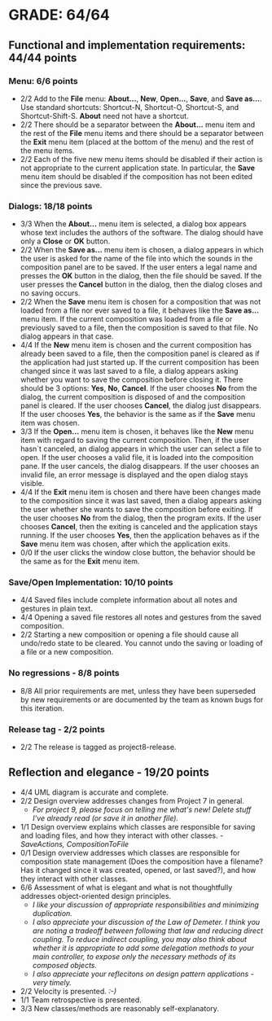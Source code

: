 # GRADE: 64/64 

## Functional and implementation requirements: 44/44 points 

### Menu: 6/6 points
* 2/2 Add to the **File** menu: **About...**, **New**, **Open...**, **Save**, and **Save as...**. Use standard shortcuts: Shortcut-N, Shortcut-O, Shortcut-S, and Shortcut-Shift-S.  **About** need not have a shortcut.
* 2/2 There should be a separator between the **About...** menu item and the rest of the **File** menu items and there should be a separator between the **Exit** menu item (placed at the bottom of the menu) and the rest of the menu items.
* 2/2 Each of the five new menu items should be disabled if their action is not appropriate to the current application state. In particular, the **Save** menu item should be disabled if the composition has not been edited since the previous save.

### Dialogs: 18/18 points
* 3/3 When the **About...** menu item is selected, a dialog box appears whose text includes the authors of the software.  The dialog should have only a **Close** or **OK** button.
* 2/2 When the **Save as...** menu item is chosen, a dialog appears in which the user is asked for the name of the file into which the sounds in the composition panel are to be saved. If the user enters a legal name and presses the **OK** button in the dialog, then the file should be saved.  If the user presses the **Cancel** button in the dialog, then the dialog closes and no saving occurs.
* 2/2 When the **Save** menu item is chosen for a composition that was not loaded from a file nor ever saved to a file, it behaves like the **Save as...** menu item. If the current composition was loaded from a file or previously saved to a file, then the composition is saved to that file. No dialog appears in that case.
* 4/4 If the **New** menu item is chosen and the current composition has already been saved to a file, then the composition panel is cleared as if the application had just started up. If the current composition has been changed since it was last saved to a file, a dialog appears asking whether you want to save the composition before closing it. There should be 3 options: **Yes**, **No**, **Cancel**. If the user chooses **No** from the dialog, the current composition is disposed of and the composition panel is cleared.  If the user chooses **Cancel**, the dialog just disappears. If the user chooses **Yes**, the behavior is the same as if the **Save** menu item was chosen.
* 3/3 If the **Open...** menu item is chosen, it behaves like the **New** menu item with regard to saving the current composition. Then, if the user hasn`t canceled, an dialog appears in which the user can select a file to open. If the user chooses a valid file, it is loaded into the composition pane. If the user cancels, the dialog disappears. If the user chooses an invalid file, an error message is displayed and the open dialog stays visible.
* 4/4 If the **Exit** menu item is chosen and there have been changes made to the composition since it was last saved, then a dialog appears asking the user whether she wants to save the composition before exiting. If the user chooses **No** from the dialog, then the program exits.  If the user chooses **Cancel**, then the exiting is canceled and the application stays running. If the user chooses **Yes**, then the application behaves as if the **Save** menu item was chosen, after which the application exits.
* 0/0 If the user clicks the window close button, the behavior should be the same as for the **Exit** menu item.

### Save/Open Implementation: 10/10 points
* 4/4 Saved files include complete information about all notes and gestures in plain text.
* 4/4 Opening a saved file restores all notes and gestures from the saved composition.
* 2/2 Starting a new composition or opening a file should cause all undo/redo state to be cleared. You cannot undo the saving or loading of a file or a new composition.

### No regressions - 8/8 points
* 8/8 All prior requirements are met, unless they have been superseded by new requirements or are documented by the team as known bugs for this iteration.

### Release tag - 2/2 points
* 2/2 The release is tagged as project8-release.

## Reflection and elegance - 19/20 points

* 4/4 UML diagram is accurate and complete.
* 2/2 Design overview addresses changes from Project 7 in general.
    * _For project 9, please focus on telling me what's new! Delete stuff I've already read (or save it in another file)._
* 1/1 Design overview explains which classes are responsible for saving and loading files, and how they interact with other classes. _- SaveActions, CompositionToFile_
* 0/1 Design overview addresses which classes are responsible for composition state management (Does the composition have a filename? Has it changed since it was created, opened, or last saved?), and how they interact with other classes.
* 6/6 Assessment of what is elegant and what is not thoughtfully addresses object-oriented design principles.
    * _I like your discussion of appropriate responsibilities and minimizing duplication._
    * _I also appreciate your discussion of the Law of Demeter. I think you are noting a tradeoff between following that law and reducing direct coupling. To reduce indirect coupling, you may also think about whether it is appropriate to add some delegation methods to your main controller, to expose only the necessary methods of its composed objects._
    * _I also appreciate your reflecitons on design pattern applications - very timely._
* 2/2 Velocity is presented. _:-)_
* 1/1 Team retrospective is presented.
* 3/3 New classes/methods are reasonably self-explanatory.
